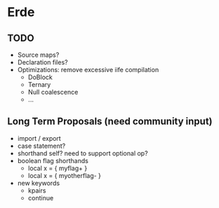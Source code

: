 # Erde

## TODO

- Source maps?
- Declaration files?
- Optimizations: remove excessive iife compilation
    - DoBlock
    - Ternary
    - Null coalescence
    - ...

## Long Term Proposals (need community input)

- import / export
- case statement?
- shorthand self? need to support optional op?
- boolean flag shorthands
  - local x = { myflag+ }
  - local x = { myotherflag- }
- new keywords
  - kpairs
  - continue
